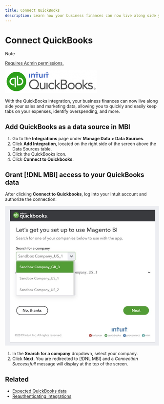 ```yaml
---
title: Connect QuickBooks
description: Learn how your business finances can now live along side your sales and marketing data, allowing you to quickly and easily keep tabs on your expenses, identify overspending, and more.
---
```

# Connect QuickBooks

>[!NOTE]
>
>[Requires Admin permissions.](../../../administrator/user-management/user-management.md)

![](../../../assets/Quickbooks.png)

With the QuickBooks integration, your business finances can now live along side your sales and marketing data, allowing you to quickly and easily keep tabs on your expenses, identify overspending, and more.

## Add QuickBooks as a data source in MBI

1. Go to the **Integrations** page under **Manage Data > Data Sources**.
1. Click **Add Integration**, located on the right side of the screen above the Data Sources table.
1. Click the QuickBooks icon.
1. Click **Connect to Quickbooks**.

## Grant [!DNL MBI] access to your QuickBooks data

After clicking **Connect to Quickbooks**, log into your Intuit account and authorize the connection:

![](../../../assets/QuickBooks_App_Store_1.jpg)

1. In the **Search for a company** dropdown, select your company.
1. Click **Next**. You are redirected to [!DNL MBI] and a *Connection Successful!* message will display at the top of the screen.

## Related

* [Expected QuickBooks data](../integrations/quickbooks-data.md)
* [Reauthenticating integrations](https://support.magento.com/hc/en-us/articles/360016733151)
